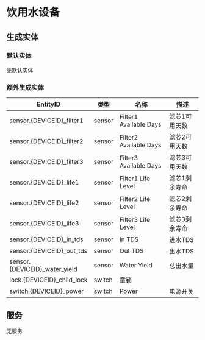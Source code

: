 # 饮用水设备

## 生成实体
### 默认实体
无默认实体

### 额外生成实体

EntityID | 类型 | 名称 | 描述
--- | --- | --- | --- 
sensor.{DEVICEID}_filter1 | sensor | Filter1 Available Days | 滤芯1可用天数
sensor.{DEVICEID}_filter2 | sensor | Filter2 Available Days | 滤芯2可用天数
sensor.{DEVICEID}_filter3 | sensor | Filter3 Available Days | 滤芯3可用天数
sensor.{DEVICEID}_life1 | sensor | Filter1 Life Level | 滤芯1剩余寿命
sensor.{DEVICEID}_life2 | sensor | Filter2 Life Level | 滤芯2剩余寿命
sensor.{DEVICEID}_life3 | sensor | Filter3 Life Level | 滤芯3剩余寿命
sensor.{DEVICEID}_in_tds | sensor | In TDS | 进水TDS
sensor.{DEVICEID}_out_tds | sensor | Out TDS | 出水TDS
sensor.{DEVICEID}_water_yield | sensor | Water Yield | 总出水量
lock.{DEVICEID}_child_lock | switch | 童锁
switch.{DEVICEID}_power | switch | Power | 电源开关

## 服务
无服务